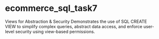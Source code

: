 # ecommerce_sql_task7
Views for Abstraction &amp; Security Demonstrates the use of SQL CREATE VIEW to simplify complex queries, abstract data access, and enforce user-level security using view-based permissions.
